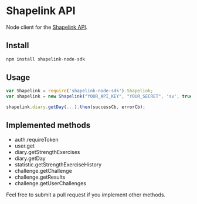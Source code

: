 Shapelink API
===================

Node client for the [Shapelink API](http://developer.shapelink.com/index.php/Main_Page).

## Install

```javascript
npm install shapelink-node-sdk
```

## Usage

```javascript
var Shapelink = require('shapelink-node-sdk').Shapelink;
var shapelink = new Shapelink("YOUR_API_KEY", "YOUR_SECRET", 'sv', true);

shapelink.diary.getDay(...).then(successCb, errorCb);
```

## Implemented methods

* auth.requireToken
* user.get
* diary.getStrengthExercises
* diary.getDay
* statistic.getStrengthExerciseHistory
* challenge.getChallenge
* challenge.getResults
* challenge.getUserChallenges

Feel free to submit a pull request if you implement other methods.